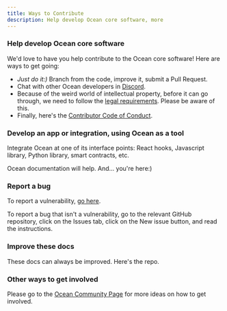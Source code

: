 ```yaml
---
title: Ways to Contribute
description: Help develop Ocean core software, more
---
```


### Help develop Ocean core software

We'd love to have you help contribute to the Ocean core software! Here are ways to get going:

- _Just do it:)_ Branch from the code, improve it, submit a Pull Request.
- Chat with other Ocean developers in [Discord](https://discord.gg/TnXjkR5).
- Because of the weird world of intellectual property, before it can go through, we need to follow the [legal requirements](/concepts/legal-reqs/). Please be aware of this.
- Finally, here's the [Contributor Code of Conduct](/concepts/code-of-conduct/).

### Develop an app or integration, using Ocean as a tool

Integrate Ocean at one of its interface points: React hooks, Javascript library, Python library, smart contracts, etc.

Ocean documentation will help. And... you're here:)

### Report a bug

To report a vulnerability, [go here](/concepts/vulnerabilities/).

To report a bug that isn't a vulnerability, go to the relevant GitHub repository, click on the Issues tab, click on the New issue button, and read the instructions.

### Improve these docs

These docs can always be improved. Here's the repo.
<repo name="docs"></repo>

### Other ways to get involved

Please go to the [Ocean Community Page](https://www.oceanprotocol.com/community) for more ideas on how to get involved.
